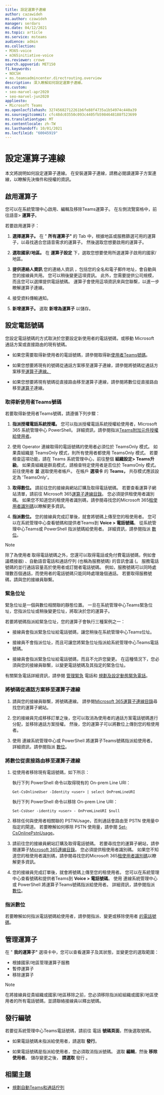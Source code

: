 ```yaml
---
title: 設定運算子連線
author: cazawideh
ms.author: czawideh
manager: serdars
ms.date: 04/12/2021
ms.topic: article
ms.service: msteams
audience: admin
ms.collection:
- M365-voice
- m365initiative-voice
ms.reviewer: crowe
search.appverid: MET150
f1.keywords:
- NOCSH
- ms.teamsadmincenter.directrouting.overview
description: 深入瞭解如何設定運算子連線。
ms.custom:
- seo-marvel-apr2020
- seo-marvel-jun2020
appliesto:
- Microsoft Teams
ms.openlocfilehash: 32745682712261b6fe88f4735a1b54974c440a39
ms.sourcegitcommit: cfc48dc03550c093c4405fb5984648188f523699
ms.translationtype: MT
ms.contentlocale: zh-TW
ms.lasthandoff: 10/01/2021
ms.locfileid: "60045919"
---
```

# <a name="configure-operator-connect"></a>設定運算子連線

本文將說明如何設定運算子連線。 在安裝運算子連線，請務必閱讀運算子方案連線，以瞭解[](operator-connect-plan.md)先決條件和授權的資訊。

## <a name="enable-an-operator"></a>啟用運算子

您可以在系統管理中心啟用、編輯及移除Teams運算子。 在左側流覽窗格中，前往語音> **運算子**。

若要啟用運算子：

1. **選擇運算子。** 在 " **所有運算子"** 的 Tab 中，根據地區或服務篩選可用的運算子，以尋找適合您語音需求的運算子。 然後選取您想要啟用的運算子。  

2. **選取國家/地區。** 在 **運算子設定** 下，選取您想要使用所選運算子啟用的國家/地區。

3. **提供連絡人資訊** 您的連絡人資訊 ，包括您的全名和電子郵件地址，會自動與您的接線員共用。 您可以稍後變更這項資訊。 此外，您需要提供公司規模，而且您可以選擇提供電話號碼。 運算子會使用這項資訊來與您聯繫，以進一步瞭解運算子連線。

4. 接受資料傳輸通知。

5. **新增運算子。** 選取 **新增為運算子** 以儲存。

## <a name="set-up-phone-numbers"></a>設定電話號碼

您設定電話號碼的方式取決於您要設定新使用者的電話號碼，或移動 Microsoft 通話方案或直接路由的現有號碼。

- 如果您需要取得新使用者的電話號碼，請參閱取得新[使用者Teams號碼](#acquire-numbers-for-new-teams-users)。

- 如果您想要將現有的號碼從通話方案移至運算子連線，請參閱將號碼從通話方案移至[運算子連線。](#move-numbers-from-calling-plans-to-operator-connect)

- 如果您想要將現有號碼從直接路由移至運算子連線，請參閱將數位從直接路由移至[運算子](#move-numbers-from-direct-routing-to-operator-connect)連線。

### <a name="acquire-numbers-for-new-teams-users"></a>取得新使用者Teams號碼

若要取得新使用者Teams號碼，請遵循下列步驟：

1. **指派授權電話系統授權。** 您可以指派授權電話系統授權給使用者，Microsoft 365 系統管理中心 PowerShell。 詳細資訊，請參閱指派[Teams附加元件授權給使用者](teams-add-on-licensing/assign-teams-add-on-licenses.md)。

2. 使用 Operator 連線取得的電話號碼的使用者必須位於 TeamsOnly 模式。 如果貴組織是 TeamsOnly 模式，則所有使用者都使用 TeamsOnly 模式。 若要檢查這項功能，請在 Teams 系統管理中心，前往整個 **組織設定> Teams升級**。 如果貴組織是群島模式，請檢查特定使用者是否位於 TeamsOnly 模式。 前往使用者 **並** 選取使用者帳戶。 在帳戶 **選項卡** 的 **Teams，** 共存模式應該設定為 'TeamsOnly'。

3. **取得數位。** 請前往您的接線員網站訂購及取得電話號碼。 若要查看運算子網站清單，請前往 Microsoft 365[運算子連線目錄](https://cloudpartners.transform.microsoft.com/practices/microsoft-365-for-operators/directory)。 您必須提供租使用者識別碼。 如果您不知道您的租使用者識別碼，請參閱尋找您的Microsoft 365[租使用者識別碼](/onedrive/find-your-office-365-tenant-id)以瞭解更多資訊。

4. **指派數位。** 您的接線員完成訂單後，就會將號碼上傳至您的租使用者。 您可以在系統管理中心查看號碼和提供者Teams到 **Voice > 電話號碼**。 從系統管理中心Teams或 PowerShell 指派號碼給使用者。 詳細資訊，請參閱指派 [數位](#assign-numbers)。

> [!NOTE]
> 除了為使用者 [](getting-phone-numbers-for-your-users.md)取得電話號碼之外，您還可以取得電話或免付費電話號碼，例如會議橋接器) 、自動語音電話和通話佇列 (也稱為服務號碼) 的音訊會議 (。 服務電話號碼的並行通話容量高於使用者或訂閱者電話號碼。 例如，服務號碼可以同時處理數百個通話，而使用者的電話號碼只能同時處理幾個通話。 若要取得服務號碼，請與您的接線員聯繫。

### <a name="emergency-addresses"></a>緊急位址

緊急位址是一個與數位相關聯的靜態位置。 一旦在系統管理中心Teams緊急位址，您指派位址或稍後變更位址，將取決於您的運算子。

若要將號碼指派給緊急位址，您的運算子會執行三種案例之一：

- 接線員會指派緊急位址給電話號碼，讓您稍後在系統管理中心Teams位址。

- 接線員不會指派位址，而且可讓您將緊急位址指派給系統管理中心Teams電話號碼。

- 接線員會指派緊急位址給電話號碼，而且不允許您變更。 在這種情況下，您必須與您的接線員聯繫，以變更電話號碼及其指定的緊急位址。

有關緊急電話詳細資訊，請參閱 [管理緊急](what-are-emergency-locations-addresses-and-call-routing.md) 電話和 [規劃及設定動態緊急電話](configure-dynamic-emergency-calling.md)。

### <a name="move-numbers-from-calling-plans-to-operator-connect"></a>將號碼從通話方案移至運算子連線

1. 請與您的接線員聯繫，將號碼連線。 請參閱[Microsoft 365運算子連線目錄](https://cloudpartners.transform.microsoft.com/practices/microsoft-365-for-operators/directory)尋找您的運算子網站。

2. 您的接線員完成移移訂單之後，您可以取消為使用者的通話方案電話號碼進行分配，並移除通話方案授權。 然後，您的運算子可以將數位上傳到您的租使用者。

3. 使用 連線系統管理中心或 PowerShell 將運算子Teams號碼指派給使用者。 詳細資訊，請參閱指派 [數位](#assign-numbers)。

### <a name="move-numbers-from-direct-routing-to-operator-connect"></a>將數位從直接路由移至運算子連線

1. 從使用者移除現有電話號碼，如下所示：  

   執行下列 PowerShell 命令以取得現有的 On-prem Line URI：

   ```
   Get-CsOnlineUser -Identity <user> | select OnPremLineURI 
   ```

   執行下列 PowerShell 命令以移除 On-prem Line URI：  

   ```
   Set-CsUser -identity <user> - OnPremLineURI $null 
   ```

2. 移除任何與使用者相關聯的 PSTNUsage，否則通話會路由至 PSTN 使用量中指定的閘道。 若要瞭解如何移除 PSTN 使用量，請參閱 [Set-CsOnlinePstnUsage](/powershell/module/skype/set-csonlinepstnusage?view=skype-ps)。

3. 請前往您的接線員網站訂購及取得電話號碼。 若要尋找您的運算子網站，請參閱運算子[Microsoft 365連線目錄](https://cloudpartners.transform.microsoft.com/practices/microsoft-365-for-operators/directory)。 您必須提供租使用者識別碼。 如果您不知道您的租使用者識別碼，請參閱尋找您的Microsoft 365[租使用者識別碼](/onedrive/find-your-office-365-tenant-id)以瞭解更多資訊。

4. 您的接線員完成訂單後，就會將號碼上傳至您的租使用者。 您可以在系統管理中心查看號碼和提供者Teams到 **Voice > 電話號碼**。 使用 連線系統管理中心或 PowerShell 將運算子Teams號碼指派給使用者。 詳細資訊，請參閱指派 [數位](#assign-numbers)。

### <a name="assign-numbers"></a>指派數位

若要瞭解如何指派電話號碼給使用者，請參閱指派、變更或移除使用者 [的電話號碼](assign-change-or-remove-a-phone-number-for-a-user.md)。

## <a name="manage-your-operators"></a>管理運算子

在 " **我的運算子"** 選項卡中，您可以查看運算子及其狀態，並變更您的選取範圍：  

- 根據國家/地區管理運算子服務
- 暫停運算子
- 移除運算子

> [!NOTE]
> 在將接線員從貴組織或國家/地區移除之前，您必須移除指派給組織或國家/地區使用者的所有電話號碼，並請聯絡接線員以釋出號碼。

## <a name="release-numbers"></a>發行編號

若要從系統管理中心Teams電話號碼，請前往 電話 **號碼頁面**，然後選取號碼。

- 如果電話號碼未指派給使用者，請選取 **發行**。

- 如果電話號碼是指派給使用者，您必須取消指派號碼。 選取 **編輯**，然後 **移除使用者**。 儲存變更之後， **請選取** 發行 。

## <a name="related-topics"></a>相關主題

- [規劃自動Teams和通話佇列](plan-auto-attendant-call-queue.md)
